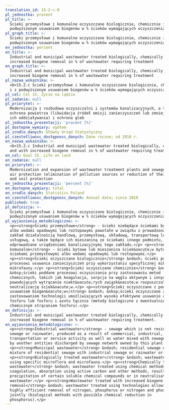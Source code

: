 ```yaml
---
translation_id: 15-2-c-0
pl_jednostka: procent
pl_title: >-
  Ścieki przemysłowe i komunalne oczyszczane biologicznie, chemicznie i z
  podwyższonym usuwaniem biogenów w % ścieków wymagających oczyszczenia
pl_graph_title: >-
  Ścieki przemysłowe i komunalne oczyszczane biologicznie, chemicznie i z
  podwyższonym usuwaniem biogenów w % ścieków wymagających oczyszczenia
en_jednostka: percent
en_title: >-
  Industrial and municipal wastewater treated biologically, chemically and with
  increased biogene removal in % of wastewater requiring treatment
en_graph_title: >-
  Industrial and municipal wastewater treated biologically, chemically and with
  increased biogene removal in % of wastewater requiring treatment
pl_nazwa_wskaznika: >-
  <b>15.2.c Ścieki przemysłowe i komunalne oczyszczane biologicznie, chemicznie
  i z podwyższonym usuwaniem biogenów w % ścieków wymagających oczyszczenia</b>
pl_cel: Cel 15. Życie na lądzie
pl_zadanie: null
pl_priorytet: >-
  Modernizacja i rozbudowa oczyszczalni i systemów kanalizacyjnych, a także
  ochrona powietrza (likwidacja źródeł emisji zanieczyszczeń lub zmniejszenie
  ich oddziaływania) i ochrona gleb
pl_jednostka_prezentacji: 'procent [%]'
pl_dostepne_wymiary: ogółem
pl_zrodlo_danych: Główny Urząd Statystyczny
pl_czestotliwosc_dostępnosc_danych: Dane roczne; od 2010 r.
en_nazwa_wskaznika: >-
  <b>15.2.c Industrial and municipal wastewater treated biologically, chemically
  and with increased biogene removal in % of wastewater requiring treatment</b>
en_cel: Goal 15. Life on land
en_zadanie: null
en_priorytet: >-
  Modernization and expansion of wastewater treatment plants and sewage system,
  air protection (elimination of pollution sources or reduction of their impact)
  and soil protection
en_jednostka_prezentacji: 'percent [%]'
en_dostepne_wymiary: total
en_zrodlo_danych: Statistics Poland
en_czestotliwosc_dostępnosc_danych: Annual data; since 2010
published: true
pl_definicja: >-
  Ścieki przemysłowe i komunalne oczyszczane biologicznie, chemicznie i z
  podwyższonym usuwaniem biogenów w % ścieków wymagających oczyszczenia.
pl_wyjasnienia_metodologiczne: >-
  <p><strong>Ścieki przemysłowe</strong> - ścieki niebędące ściekami bytowymi
  albo wodami opadowymi lub roztopowymi powstałe w związku z prowadzoną przez
  zakład działalnością handlową, przemysłową, składową, transportową lub
  usługową, a także będące ich mieszaniną ze ściekami innego podmiotu,
  odprowadzane urządzeniami kanalizacyjnymi tego zakładu.</p> <p><strong>Ścieki
  komunalne</strong> - ścieki bytowe lub mieszanina ściek&oacute;w bytowych ze
  ściekami przemysłowymi albo wodami opadowymi lub roztopowymi.</p>
  <p><strong>Ścieki oczyszczane biologicznie</strong> &ndash; ścieki poddane
  procesowi usuwania zanieczyszczeń przy wykorzystaniu specyficznej mikroflory i
  mikrofauny.</p> <p><strong>Ścieki oczyszczane chemicznie</strong> &ndash;
  &nbsp;ścieki poddane procesowi oczyszczania przy zastosowaniu metod
  chemicznych, takich jak koagulacja, sorpcja na węglu aktywnym i innych,
  powodujących wytrącanie niekt&oacute;rych związk&oacute;w rozpuszczalnych lub
  neutralizację ściek&oacute;w.</p> <p><strong>Ścieki oczyszczane z podwyższonym
  usuwaniem biogen&oacute;w</strong> &ndash; &nbsp;ścieki oczyszczane z
  zastosowaniem technologii umożliwiających wysoko efektywne usuwanie azotu,
  fosforu lub fosforu i azotu łącznie (metody biologiczne z ewentualnie
  chemicznym strącaniem fosforu).</p>
en_definicja: >-
  Industrial and municipal wastewater treated biologically, chemically and with
  increased biogene removal in % of wastewater requiring treatment.
en_wyjasnienia_metodologiczne: >-
  <p><strong>Industrial wastewater</strong> - sewage which is not residential
  sewage or rainwater, produced as a result of commercial, industrial, storage,
  transportation or service activity as well as water mixed with sewage produced
  by another entities discharged by sewage network owned by this plant.</p>
  <p><strong>Municipal wastewater</strong> &ndash; residential sewage or the
  mixture of residential sewage with industrial sewage or rainwater or thaw.</p>
  <p><strong>Biologically treated wastewater</strong> &ndash; wastewater treated
  using specific microflora and microfauna.</p> <p><strong>Chemically treated
  wastewater</strong> &ndash; wastewater treated using chemical methods, such as
  coagulation, absorption using active carbon and other methods, resulting in
  precipitation of certain soluble chemical compounds or in neutralisation of
  wastewater.</p> <p><strong>Wastewater treated with increased biogene
  removal</strong> &ndash; wastewater treated using technologies allowing for
  highly efficient removal of nitrogen, phosphorus or nitrogen and phosphorus
  jointly (biological methods with possible chemical reduction in
  phosphorus).</p>
---
```

